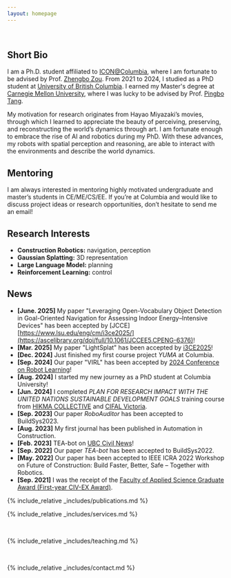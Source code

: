 ```yaml
---
layout: homepage
---
```

<br>

## Short Bio

I am a Ph.D. student affiliated to [ICON@Columbia](https://intelconstructlab.github.io/index.html), where I am fortunate to be advised by Prof. [Zhengbo Zou](https://scholar.google.com/citations?user=-p51P1kAAAAJ&hl=en). From 2021 to 2024, I studied as a PhD student at [University of British Columbia](https://www.ubc.ca/). I earned my Master's degree at [Carnegie Mellon University](https://www.cmu.edu/), where I was lucky to be advised by Prof. [Pingbo Tang](https://scholar.google.com/citations?user=U43hPn8AAAAJ&hl=en).

My motivation for research originates from Hayao Miyazaki’s movies, through which I learned to appreciate the beauty of perceiving, preserving, and reconstructing the world’s dynamics through art. I am fortunate enough to embrace the rise of AI and robotics during my PhD. With these advances, my robots with spatial perception and reasoning, are able to interact with the environments and describe the world dynamics. 

## Mentoring
I am always interested in mentoring highly motivated undergraduate and master’s students in CE/ME/CS/EE. If you’re at Columbia and would like to discuss project ideas or research opportunities, don’t hesitate to send me an email!

## Research Interests

- **Construction Robotics:** navigation, perception
- **Gaussian Splatting:** 3D representation
- **Large Language Model:** planning
- **Reinforcement Learning:** control


## News

- **[June. 2025]** My paper "Leveraging Open-Vocabulary Object Detection in Goal-Oriented Navigation for Assessing Indoor Energy–Intensive Devices" has been accepted by [JCCE][https://www.lsu.edu/eng/cm/i3ce2025/](https://ascelibrary.org/doi/full/10.1061/JCCEE5.CPENG-6376)!
- **[Mar. 2025]** My paper "LightSplat" has been accepted by [i3CE2025](https://www.lsu.edu/eng/cm/i3ce2025/)!
- **[Dec. 2024]** Just finished my first course project _YUMA_ at Columbia.
- **[Sep. 2024]** Our paper "VIRL" has been accepted by [2024 Conference on Robot Learning](https://www.corl.org/home)!
- **[Aug. 2024]** I started my new journey as a PhD student at Columbia University!
- **[Jun. 2024]** I completed _PLAN FOR RESEARCH IMPACT WITH THE UNITED NATIONS SUSTAINABLE DEVELOPMENT GOALS_ training course from [HIKMA COLLECTIVE](https://www.hikma.studio/collective) and [CIFAL Victoria](https://www.uvic.ca/about-uvic/cifal/index.php).
- **[Sep. 2023]** Our paper _RoboAuditor_ has been accepted to BuildSys2023.
- **[Aug. 2023]** My first journal has been published in Automation in Construction.
- **[Feb. 2023]** TEA-bot on [UBC Civil News](https://civil.ubc.ca/professor-zhengbo-zou-leverages-robotics-to-enhance-building-efficiency/)!
- **[Sep. 2022]** Our paper _TEA-bot_ has been accepted to BuildSys2022.
- **[May. 2022]** Our paper has been accepted to IEEE ICRA 2022 Workshop on Future of Construction: Build Faster, Better, Safe – Together with Robotics.
- **[Sep. 2021]** I was the receipt of the [Faculty of Applied Science Graduate Award (First-year CIV-EX Award)](https://students.ubc.ca/enrolment/finances/award-search/vancouver/faculty-applied-science/general/6434).

{% include_relative _includes/publications.md %}

{% include_relative _includes/services.md %}

<br>

{% include_relative _includes/teaching.md %}

<br>

{% include_relative _includes/contact.md %}
